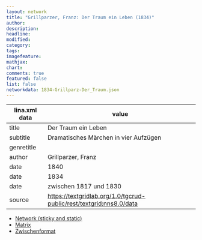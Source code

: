 ```yaml
---
layout: network
title: "Grillparzer, Franz: Der Traum ein Leben (1834)"
author:
description:
headline:
modified:
category:
tags:
imagefeature: 
mathjax: 
chart: 
comments: true
featured: false
list: false
networkdata: 1834-Grillparz-Der_Traum.json
---
```

lina.xml data  | value
------------- | -------------
title|Der Traum ein Leben
subtitle|Dramatisches Märchen in vier Aufzügen
genretitle|
author|Grillparzer, Franz
date|1840
date|1834
date|zwischen 1817 und 1830
source|https://textgridlab.org/1.0/tgcrud-public/rest/textgrid:nns8.0/data


* [Network (sticky and static)](/network358)
* [Matrix](/matrix358)
* [Zwischenformat](/lina358 )

